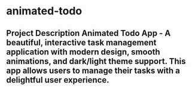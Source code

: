 # animated-todo
## Project Description Animated Todo App - A beautiful, interactive task management application with modern design, smooth animations, and dark/light theme support. This app allows users to manage their tasks with a delightful user experience. 
